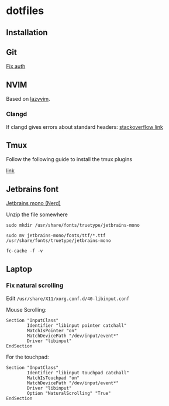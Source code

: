 # dotfiles
## Installation

## Git

[Fix auth](https://docs.github.com/en/get-started/getting-started-with-git/caching-your-github-credentials-in-git)

## NVIM

Based on [lazyvim](https://www.lazyvim.org/).

### Clangd

If clangd gives errors about standard headers: [stackoverflow link](https://stackoverflow.com/questions/74785927/clangd-doesnt-recognize-standard-headers)

## Tmux
Follow the following guide to install the tmux plugins

[link](https://github.com/tmux-plugins/tpm#installing-plugins)


## Jetbrains font
[Jetbrains mono (Nerd)](https://www.nerdfonts.com/font-downloads)

Unzip the file somewhere

`sudo mkdir /usr/share/fonts/truetype/jetbrains-mono`

`sudo mv jetbrains-mono/fonts/ttf/*.ttf /usr/share/fonts/truetype/jetbrains-mono`

`fc-cache -f -v`

## Laptop
### Fix natural scrolling
Edit `/usr/share/X11/xorg.conf.d/40-libinput.conf`

Mouse Scrolling:
```
Section "InputClass"
        Identifier "libinput pointer catchall"
        MatchIsPointer "on"
        MatchDevicePath "/dev/input/event*"
        Driver "libinput"
EndSection
```

For the touchpad:
```
Section "InputClass"
        Identifier "libinput touchpad catchall"
        MatchIsTouchpad "on"
        MatchDevicePath "/dev/input/event*"
        Driver "libinput"
        Option "NaturalScrolling" "True"
EndSection
```
